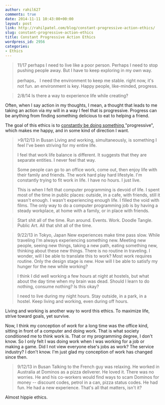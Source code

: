 ```yaml
---
author: rahil627
comments: true
date: 2014-11-11 10:43:00+00:00
layout: post
link: http://rahilpatel.com/blog/constant-progressive-action-ethics/
slug: constant-progressive-action-ethics
title: Constant Progressive Action Ethics
wordpress_id: 2956
categories:
- Ethics
---
```


<blockquote>11/17
perhaps I need to live like a poor person. Perhaps I need to stop pushing people away. But I have to keep exploring in my own way.

perhaps， I need the environment to keep me stable. right now, it's not fun. an environment is key. Happy people, like-minded, progress.</blockquote>





<blockquote>2/8/14
Is there a way to experience life while creating?</blockquote>



Often, when I say action in my thoughts, I mean, a thought that leads to me taking an action via my will in a way I feel that is progressive. Progress can be anything from finding something delicious to eat to helping a friend.

The goal of this ethics is to [constantly be doing something ](http://www.rahilpatel.com/blog/artist-productivity-ethics)"progressive", which makes me happy, and in some kind of direction I want.





<blockquote>>9/12/13 in Busan
Living and working, simultaneously, is something I feel I've been striving for my entire life.

I feel that work life balance is different. It suggests that they are separate entities. I never feel that way.

Some people can go to an office work, come out, then enjoy life with their family and friends. The work hard play hard lifestyle. I'm constantly trying to fit work in life. I have no hours. I just live.

This is when I felt that computer programming is devoid of life. I spent most of the time in public places: outside, in a cafe, with friends, still it wasn't enough. I wasn't experiencing enough life. I filled the void with films. The only way to do a computer programming job is by having a steady workplace, at home with a family, or in place with friends.</blockquote>







<blockquote>Start shit all of the time. Run around. Events. Work. Doodle Tangle. Public Art. All that shit all of the time.</blockquote>





<blockquote>9/22/13 in Tokyo, Japan
New experiences make time pass slow. While traveling I'm always experiencing something new. Meeting new people, seeing new things, taking a new path, eating something new, thinking about these new things. There is no routine in traveling. I wonder, will I be able to translate this to work? Most work requires routine. Only the design stage is new. How will I be able to satisfy my hunger for the new while working?

I think I did well working a few hours at night at hostels, but what about the day time when my brain was dead. Should I learn to do nothing, consume nothing? Is this okay?

I need to live during my night hours. Stay outside, in a park, in a hostel. Keep living and working, even during off hours.</blockquote>



Living and working is another way to word this ethics. To maximize life, strive toward goals, yet survive.

Now, I think my conception of _work_ for a long time was the office kind, sitting in front of a computer and doing work. That is what society conditioned me to think work is. That or my programming degree, I don't know. So I only felt I was doing work when I was working for a job or making a game. Did I not view everyone else's jobs as work? The service industry? I don't know. I'm just glad my conception of work has changed since then.



<blockquote>9/12/13 in Busan
Talking to the French guy was relaxing. He worked in Australia at Dominos as a pizza deliverer. He loved it. There was no worries. He and his co-workers would find ways to scam Dominos for money -- discount codes, petrol in a can, pizza status codes. He had fun. He had a new experience. That's all that matters, isn't it?</blockquote>



Almost hippie ethics.
